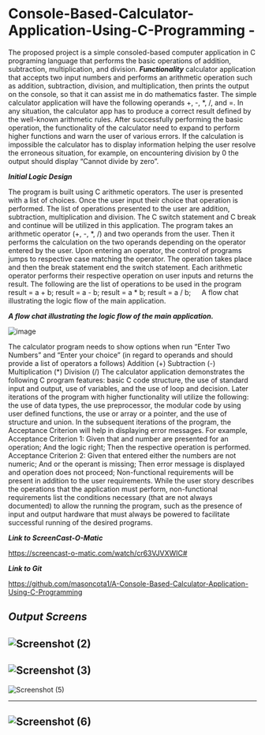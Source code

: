 # Console-Based-Calculator-Application-Using-C-Programming -
The proposed project is a simple consoled-based computer application in C programing language that performs the basic operations of addition, subtraction, multiplication, and division. 
***Functionality***
calculator application that accepts two input numbers and performs an arithmetic operation such as addition, subtraction, division, and multiplication, then prints the output on the console, so that it can assist me in do mathematics faster. The simple calculator application will have the following operands +, -, *, /, and =. In any situation, the calculator app has to produce a correct result defined by the well-known arithmetic rules. 
After successfully performing the basic operation, the functionality of the calculator need to expand to perform higher functions and warn the user of various errors. If the calculation is impossible the calculator has to display information helping the user resolve the erroneous situation, for example, on encountering division by 0 the output should display “Cannot divide by zero”. 


***Initial Logic Design***


The program is built using C arithmetic operators. The user is presented with a list of choices. Once the user input their choice that operation is performed. The list of operations presented to the user are addition, subtraction, multiplication and division. The C switch statement and C break and continue will be utilized in this application. The program takes an arithmetic operator (+, -, *, /) and two operands from the user. Then it performs the calculation on the two operands depending on the operator entered by the user. Upon entering an operator, the control of programs jumps to respective case matching the operator. The operation takes place and then the break statement end the switch statement. 
Each arithmetic operator performs their respective operation on user inputs and returns the result.
The following are the list of operations to be used in the program
result = a + b; 
result = a - b; 
result = a * b; 
result = a / b; 
  
A flow chat illustrating the logic flow of the main application.

***A flow chat illustrating the logic flow of the main application.***

![image](https://user-images.githubusercontent.com/92959412/138376362-5f640fb9-99b7-4819-8f43-971fb3708c15.png)


 The calculator program needs to show options when run 
“Enter Two Numbers” and 
“Enter your choice” (in regard to operands and should provide a list of operators a follows) Addition (+)
Subtraction (-)
Multiplication (*)
Division (/)
The calculator application demonstrates the following C program features: basic C code structure, the use of standard input and output, use of variables, and the use of loop and decision. Later iterations of the program with higher functionality will utilize the following: the use of data types, the use preprocessor, the modular code by using user defined functions, the use or array or a pointer, and the use of structure and union. 
In the subsequent iterations of the program, the Acceptance Criterion will help in displaying error messages. For example, 
Acceptance Criterion 1: 
Given that and number are presented for an operation; 
And the logic right; 
Then the respective operation is performed. 
Acceptance Criterion 2: 
Given that entered either the numbers are not numeric;
And or the operant is missing; 
Then error message is displayed and operation does not proceed;
Non-functional requirements will be present in addition to the user requirements. While the user story describes the operations that the application must perform, non-functional requirements list the conditions necessary (that are not always documented) to allow the running the program, such as the presence of input and output hardware that must always be powered to facilitate successful running of the desired programs.  


***Link to ScreenCast-O-Matic***

https://screencast-o-matic.com/watch/cr63VJVXWIC#

***Link to Git***

https://github.com/masoncota1/A-Console-Based-Calculator-Application-Using-C-Programming


***Output Screens***
----------------
![Screenshot (2)](https://user-images.githubusercontent.com/92959412/138377790-a81a3e77-7134-482f-9803-bedad9f2ad69.png)
----------------
![Screenshot (3)](https://user-images.githubusercontent.com/92959412/138377810-aa5ad9b3-78c0-4610-85d0-3aecd4824eb1.png)
----------------
![Screenshot (5)](https://user-images.githubusercontent.com/92959412/138377834-25eb0e97-63ac-4c7b-932a-edb2f3679920.png)

---------------

![Screenshot (6)](https://user-images.githubusercontent.com/92959412/138377749-6b73e2b5-42a2-479f-9652-157ea203d3fe.png)
---------------



